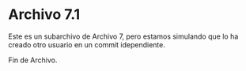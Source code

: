 # Archivo 7.1

Este es un subarchivo de Archivo 7, pero estamos simulando que lo ha creado otro usuario en un commit idependiente.

Fin de Archivo.
